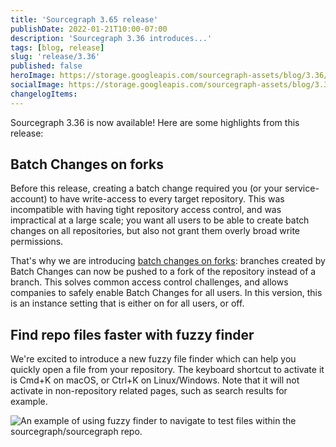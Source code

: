 ```yaml
---
title: 'Sourcegraph 3.65 release'
publishDate: 2022-01-21T10:00-07:00
description: 'Sourcegraph 3.36 introduces...'
tags: [blog, release]
slug: 'release/3.36'
published: false
heroImage: https://storage.googleapis.com/sourcegraph-assets/blog/3.36/sourcegraph-3-36-release.png
socialImage: https://storage.googleapis.com/sourcegraph-assets/blog/3.36/sourcegraph-3-36-release.png
changelogItems:
---
```


Sourcegraph 3.36 is now available! Here are some highlights from this release:

## Batch Changes on forks

Before this release, creating a batch change required you (or your service-account) to have write-access to every target repository. This was incompatible with having tight repository access control, and was impractical at a large scale; you want all users to be able to create batch changes on all repositories, but also not grant them overly broad write permissions.

That's why we are introducing [batch changes on forks](https://docs.sourcegraph.com/admin/config/batch_changes): branches created by Batch Changes can now be pushed to a fork of the repository instead of a branch. This solves common access control challenges, and allows companies to safely enable Batch Changes for all users. In this version, this is an instance setting that is either on for all users, or off.

## Find repo files faster with fuzzy finder

We're excited to introduce a new fuzzy file finder which can help you quickly open a file from your repository. The keyboard shortcut to activate it is Cmd+K on macOS, or Ctrl+K on Linux/Windows. Note that it will not activate in non-repository related pages, such as search results for example.

<img class="blog-image" title="Fuzzy finder" alt="An example of using fuzzy finder to navigate to test files within the sourcegraph/sourcegraph repo." src="https://storage.googleapis.com/sourcegraph-assets/blog/3.36/fuzzyfinder.gif">
